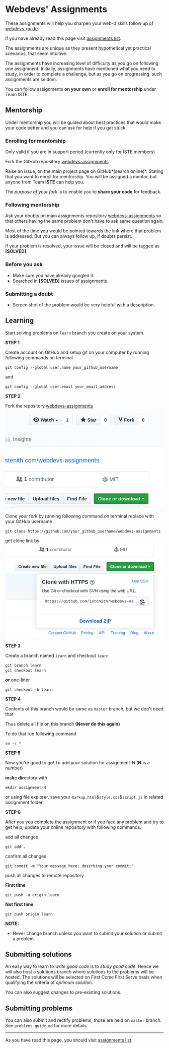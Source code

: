 # Webdevs' Assignments
These assignments will help you sharpen your web-d skills follow up of
[webdevs-guide](https://istenith.com/webdevs-guide).

If you have already read this page visit [assignments list](./assignment_list.md).

The assignments are unique as they present hypothetical yet practical
scenarios, that seem intuitive.

The assignments have increasing level of difficulty as you go on following one assignment.
Initially, assignments have mentioned what you need to study, in order to complete a
challenge, but as you go on progressing, such assignments are seldom.

You can follow assignments **on your own** or **enroll for mentorship** under Team ISTE.

## Mentorship
Under mentorship you will be guided about best practices that would make your
code better and you can ask for help if you get stuck.

### Enrolling for mentorship
Only valid if you are in support period (currently only for ISTE members)

Fork the GitHub repository
[webdevs-assignments](https://github.com/istenith/webdevs-assignments)

Raise an issue, on the main project page on GitHub*(search online)*.
Stating that you want to enroll for mentorship.
You will be assigned a mentor, but anyone from Team **ISTE** can help you.

The *purpose of your fork* is to enable you to **share your code** for feedback.

### Following mentorship
Ask your doubts on main assignments repository
[webdevs-assignments](https://github.com/istenith/webdevs-assignments)
so that others having the same problem don't have to ask same question again.

Most of the time you would be pointed towards the link where that problem is
addressed. But you can always follow up, if doubts persist.

If your problem is resolved, your issue will be closed and will be tagged
as **[SOLVED]**

### Before you ask
- Make sure you have already googled it.
- Searched in **[SOLVED]** issues of assignments.

### Submitting a doubt
- Screen shot of the problem would be very helpful with a description.

## Learning
Start solving problems on `learn` branch you create on your system.

**STEP 1**

Create account on GitHub and setup git on your computer by running following
commands on terminal
```
git config --global user.name your_github_username
```
and
```
git config --global user.email your_email_address
```

**STEP 2**

Fork the repository
[webdevs-assignments](https://github.com/istenith/webdevs-assignments)
![](./res/images/fork.png)

Clone your fork by running following command on terminal replace with your 
GitHub username
```
git clone https://github.com/your_github_username/webdevs-assignments
```
get clone link by
![](./res/images/clone_link.png)

**STEP 3**

Create a branch named `learn` and checkout `learn`
```
git branch learn
git checkout learn
```
**or** one-liner
```
git checkout -b learn
```

**STEP 4**

Contents of this branch would be same as `master` branch, but we don't need that

Thus delete all file on this branch **(Never do this again)**

To do that run following command
```
rm -r *
```


**STEP 5**

Now you're good to go! To add your solution for assignment-N (**N** is a number)

**m**a**k**e **dir**ectory with
```
mkdir assignment-N
```
or using file explorer, save your `markup.html`&`style.css`&`script.js` in related
assignment folder.


**STEP 6**

After you you complete the assignment or if you face any problem and try to get help,
update your online repository with following commands.

add all changes
```
git add .
```
confirm all changes
```
git commit -m "Your message here; descrbing your commit;"
```
push all changes to remote repository

**First time**
```
git push -u origin learn
```

**Not first time**
```
git push origin learn
```


**NOTE:**
- Never change branch unless you want to submit your solution or submit a problem.


## Submitting solutions
An easy way to learn to *write good code* is to *study good code*.
Hence we will also host a solutions branch where solutions to the problems will
be hosted.
The solutions will be selected on First Come First Serve basis when qualifying 
the criteria of *optimum solution*.

You can also suggest changes to pre-existing solutions.


## Submitting problems
You can also submit and rectify problems, those are held on `master` branch.
See `problems_guide.md` for more details.

---
As you have read this page, you should visit [assignments list](./assignment_list.md).
